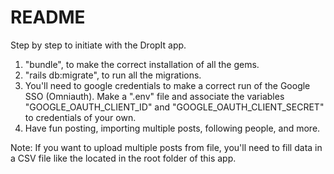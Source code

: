 # README

Step by step to initiate with the DropIt app.
1. "bundle", to make the correct installation of all the gems.
2. "rails db:migrate", to run all the migrations.
3. You'll need to google credentials to make a correct run of the Google SSO (Omniauth). Make a ".env" file and associate the variables "GOOGLE_OAUTH_CLIENT_ID" and "GOOGLE_OAUTH_CLIENT_SECRET" to credentials of your own.
4. Have fun posting, importing multiple posts, following people, and more.

Note: If you want to upload multiple posts from file, you'll need to fill data in a CSV file like the located in the root folder of this app.